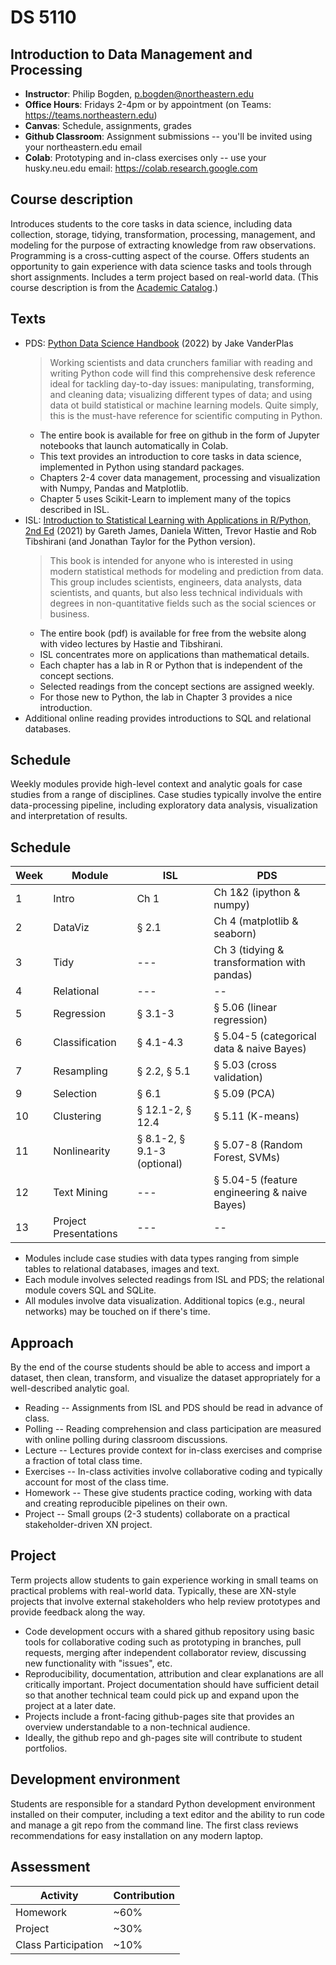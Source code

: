 
# DS 5110

## Introduction to Data Management and Processing

* **Instructor**: Philip Bogden, p.bogden@northeastern.edu
* **Office Hours**: Fridays 2-4pm or by appointment (on Teams: https://teams.northeastern.edu)
* **Canvas**: Schedule, assignments, grades
* **Github Classroom**: Assignment submissions -- you'll be invited using your northeastern.edu email
* **Colab**: Prototyping and in-class exercises only -- use your husky.neu.edu email: https://colab.research.google.com

## Course description

Introduces students to the core tasks in data science, including data collection, storage, tidying, 
transformation, processing, management, and modeling for the purpose of extracting knowledge from raw observations. 
Programming is a cross-cutting aspect of the course. 
Offers students an opportunity to gain experience with data science tasks and tools through short assignments. 
Includes a term project based on real-world data. (This course description is from the [Academic Catalog](https://catalog.northeastern.edu/course-descriptions/ds/).)

## Texts

* PDS: [Python Data Science Handbook](https://github.com/jakevdp/PythonDataScienceHandbook) (2022) by Jake VanderPlas
  > Working scientists and data crunchers familiar with reading and writing Python code will find this 
  > comprehensive desk reference ideal for tackling day-to-day issues: manipulating, transforming, and 
  > cleaning data; visualizing different types of data; and using data ot build statistical or machine learning models.
  > Quite simply, this is the must-have reference for scientific computing in Python.
  * The entire book is available for free on github in the form of Jupyter notebooks that launch automatically in Colab.
  * This text provides an introduction to core tasks in data science, implemented in Python using standard packages.
  * Chapters 2-4 cover data management, processing and visualization with Numpy, Pandas and Matplotlib.
  * Chapter 5 uses Scikit-Learn to implement many of the topics described in ISL.
* ISL: [Introduction to Statistical Learning with Applications in R/Python, 2nd Ed](http://statlearning.com) (2021) by Gareth James, Daniela Witten, Trevor Hastie and Rob Tibshirani (and Jonathan Taylor for the Python version).
  > This book is intended for anyone who is interested in using modern statistical methods for modeling and 
  > prediction from data. This group includes scientists, engineers, data analysts, data scientists, and quants, but
  > also less technical individuals with degrees in non-quantitative fields such as the social sciences or business. 
  * The entire book (pdf) is available for free from the website along with video lectures by Hastie and Tibshirani.
  * ISL concentrates more on applications than mathematical details.
  * Each chapter has a lab in R or Python that is independent of the concept sections.
  * Selected readings from the concept sections are assigned weekly.
  * For those new to Python, the lab in Chapter 3 provides a nice introduction.
* Additional online reading provides introductions to SQL and relational databases.

## Schedule

Weekly modules provide high-level context and analytic goals for case studies from a range of disciplines.
Case studies typically involve the entire data-processing pipeline, including exploratory data analysis, 
visualization and interpretation of results.

##  Schedule

| Week | Module                        | ISL                         | PDS    | 
| ---  | ---                           | ---                         | --     |
| 1    | Intro                         | Ch 1                        | Ch 1&2 (ipython & numpy) | 
| 2    | DataViz                       | § 2.1                       | Ch 4 (matplotlib & seaborn)  |
| 3    | Tidy                          | ---                         | Ch 3 (tidying & transformation with pandas) |
| 4    | Relational                    | ---                         | --     |
| 5    | Regression                    | § 3.1-3                     | § 5.06 (linear regression)  |
| 6    | Classification                | § 4.1-4.3                   | § 5.04-5 (categorical data & naive Bayes) |
| 7    | Resampling                    | § 2.2, § 5.1                | § 5.03 (cross validation)  |
| 9    | Selection                     | § 6.1                       | § 5.09 (PCA)  |
| 10   | Clustering                    | § 12.1-2, § 12.4            | § 5.11 (K-means) |
| 11   | Nonlinearity                  | § 8.1-2, § 9.1-3 (optional) | § 5.07-8 (Random Forest, SVMs) |
| 12   | Text Mining                   | ---                         | § 5.04-5  (feature engineering & naive Bayes) |
| 13   | Project Presentations         | ---                         | --     |

* Modules include case studies with data types ranging from simple tables to relational databases, images and text.
* Each module involves selected readings from ISL and PDS; the relational module covers SQL and SQLite.
* All modules involve data visualization. Additional topics (e.g., neural networks) may be touched on if there's time.

## Approach

By the end of the course students should be able to access and import a dataset,
then clean, transform, and visualize the dataset appropriately for a well-described analytic goal.

* Reading -- Assignments from ISL and PDS should be read in advance of class.
* Polling -- Reading comprehension and class participation are measured with online polling during classroom discussions.
* Lecture -- Lectures provide context for in-class exercises and comprise a fraction of total class time.
* Exercises -- In-class activities involve collaborative coding and typically account for most of the class time.
* Homework -- These give students practice coding, working with data and creating reproducible pipelines on their own.
* Project -- Small groups (2-3 students) collaborate on a practical stakeholder-driven XN project.

## Project

Term projects allow students to gain experience working in small teams on practical problems with real-world data.
Typically, these are XN-style projects that involve external stakeholders who help review prototypes
and provide feedback along the way.

* Code development occurs with a shared github repository using basic tools for collaborative coding
such as prototyping in branches, pull requests, merging after independent collaborator review, 
discussing new functionality with "issues", etc.
* Reproducibility, documentation, attribution and clear explanations are all critically important.
Project documentation should have sufficient detail so that another technical team could pick up and expand 
upon the project at a later date.
* Projects include a front-facing github-pages site that provides an overview 
understandable to a non-technical audience.  
* Ideally, the github repo and gh-pages site will contribute to student portfolios.

## Development environment

Students are responsible for a standard Python development environment installed on their computer,
including a text editor and the ability to run code and manage a git repo from the command line.
The first class reviews recommendations for easy installation on any modern laptop.

## Assessment

 | Activity | Contribution |
 | --- | --- |
 | Homework | ~60% |
 | Project | ~30% |
 | Class Participation | ~10% |
